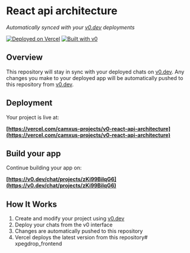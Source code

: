 # React api architecture

*Automatically synced with your [v0.dev](https://v0.dev) deployments*

[![Deployed on Vercel](https://img.shields.io/badge/Deployed%20on-Vercel-black?style=for-the-badge&logo=vercel)](https://vercel.com/camxus-projects/v0-react-api-architecture)
[![Built with v0](https://img.shields.io/badge/Built%20with-v0.dev-black?style=for-the-badge)](https://v0.dev/chat/projects/zKi99BiIqG6)

## Overview

This repository will stay in sync with your deployed chats on [v0.dev](https://v0.dev).
Any changes you make to your deployed app will be automatically pushed to this repository from [v0.dev](https://v0.dev).

## Deployment

Your project is live at:

**[https://vercel.com/camxus-projects/v0-react-api-architecture](https://vercel.com/camxus-projects/v0-react-api-architecture)**

## Build your app

Continue building your app on:

**[https://v0.dev/chat/projects/zKi99BiIqG6](https://v0.dev/chat/projects/zKi99BiIqG6)**

## How It Works

1. Create and modify your project using [v0.dev](https://v0.dev)
2. Deploy your chats from the v0 interface
3. Changes are automatically pushed to this repository
4. Vercel deploys the latest version from this repository# xpegdrop_frontend
